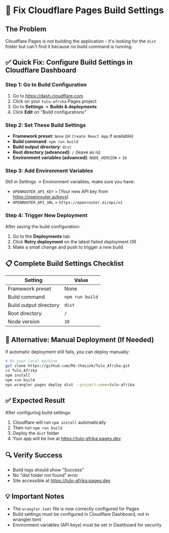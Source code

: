 # 🔧 Fix Cloudflare Pages Build Settings

## The Problem
Cloudflare Pages is not building the application - it's looking for the `dist` folder but can't find it because no build command is running.

## ✅ Quick Fix: Configure Build Settings in Cloudflare Dashboard

### Step 1: Go to Build Configuration
1. Go to https://dash.cloudflare.com
2. Click on your `tulo-afrika` Pages project
3. Go to **Settings** → **Builds & deployments**
4. Click **Edit** on "Build configurations"

### Step 2: Set These Build Settings
- **Framework preset**: `None` (or `Create React App` if available)
- **Build command**: `npm run build`
- **Build output directory**: `dist`
- **Root directory (advanced)**: `/` (leave as is)
- **Environment variables (advanced)**: `NODE_VERSION` = `18`

### Step 3: Add Environment Variables
Still in Settings → Environment variables, make sure you have:
- `OPENROUTER_API_KEY` = [Your new API key from https://openrouter.ai/keys]
- `OPENROUTER_API_URL` = `https://openrouter.ai/api/v1`

### Step 4: Trigger New Deployment
After saving the build configuration:
1. Go to the **Deployments** tab
2. Click **Retry deployment** on the latest failed deployment
OR
3. Make a small change and push to trigger a new build

## 📋 Complete Build Settings Checklist

| Setting | Value |
|---------|-------|
| Framework preset | None |
| Build command | `npm run build` |
| Build output directory | `dist` |
| Root directory | `/` |
| Node version | `18` |

## 🚀 Alternative: Manual Deployment (If Needed)

If automatic deployment still fails, you can deploy manually:

```bash
# On your local machine
git clone https://github.com/RG-theLink/Tulo_Afrika.git
cd Tulo_Afrika
npm install
npm run build
npx wrangler pages deploy dist --project-name=tulo-afrika
```

## ✅ Expected Result
After configuring build settings:
1. Cloudflare will run `npm install` automatically
2. Then run `npm run build`
3. Deploy the `dist` folder
4. Your app will be live at https://tulo-afrika.pages.dev

## 🔍 Verify Success
- Build logs should show "Success"
- No "dist folder not found" error
- Site accessible at https://tulo-afrika.pages.dev

## 💡 Important Notes
- The `wrangler.toml` file is now correctly configured for Pages
- Build settings must be configured in Cloudflare Dashboard, not in wrangler.toml
- Environment variables (API keys) must be set in Dashboard for security